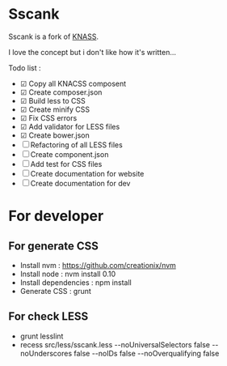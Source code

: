 Sscank
======

Sscank is a fork of [KNASS](https://github.com/raphaelgoetter/KNACSS).

I love the concept but i don't like how it's written...

Todo list :
 - ☑ Copy all KNACSS composent
 - ☑ Create composer.json
 - ☑ Build less to CSS
 - ☑ Create minify CSS
 - ☑ Fix CSS errors
 - ☑ Add validator for LESS files
 - ☑ Create bower.json
 - ☐ Refactoring of all LESS files
 - ☐ Create component.json
 - ☐ Add test for CSS files
 - ☐ Create documentation for website
 - ☐ Create documentation for dev


For developer
=============

For generate CSS
----------------

 * Install nvm : https://github.com/creationix/nvm
 * Install node : nvm install 0.10
 * Install dependencies : npm install
 * Generate CSS : grunt

For check LESS
--------------

 * grunt lesslint
 * recess src/less/sscank.less --noUniversalSelectors false --noUnderscores false --noIDs false --noOverqualifying false
